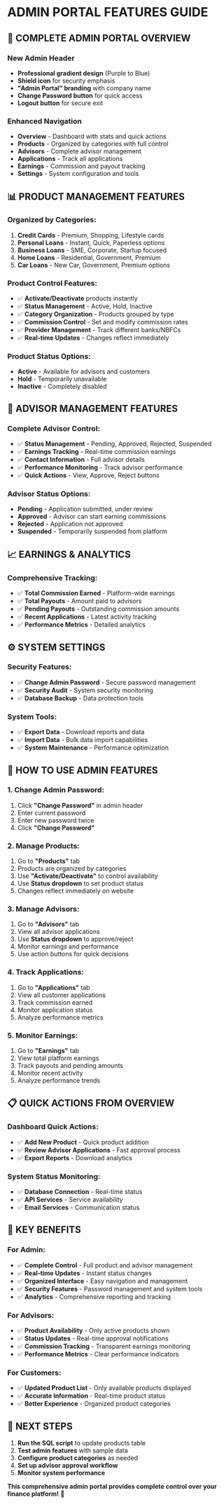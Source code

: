# ADMIN PORTAL FEATURES GUIDE

## 🎯 **COMPLETE ADMIN PORTAL OVERVIEW**

### **New Admin Header**
- **Professional gradient design** (Purple to Blue)
- **Shield icon** for security emphasis
- **"Admin Portal" branding** with company name
- **Change Password button** for quick access
- **Logout button** for secure exit

### **Enhanced Navigation**
- **Overview** - Dashboard with stats and quick actions
- **Products** - Organized by categories with full control
- **Advisors** - Complete advisor management
- **Applications** - Track all applications
- **Earnings** - Commission and payout tracking
- **Settings** - System configuration and tools

## 📊 **PRODUCT MANAGEMENT FEATURES**

### **Organized by Categories:**
1. **Credit Cards** - Premium, Shopping, Lifestyle cards
2. **Personal Loans** - Instant, Quick, Paperless options
3. **Business Loans** - SME, Corporate, Startup focused
4. **Home Loans** - Residential, Government, Premium
5. **Car Loans** - New Car, Government, Premium options

### **Product Control Features:**
- ✅ **Activate/Deactivate** products instantly
- ✅ **Status Management** - Active, Hold, Inactive
- ✅ **Category Organization** - Products grouped by type
- ✅ **Commission Control** - Set and modify commission rates
- ✅ **Provider Management** - Track different banks/NBFCs
- ✅ **Real-time Updates** - Changes reflect immediately

### **Product Status Options:**
- **Active** - Available for advisors and customers
- **Hold** - Temporarily unavailable
- **Inactive** - Completely disabled

## 👥 **ADVISOR MANAGEMENT FEATURES**

### **Complete Advisor Control:**
- ✅ **Status Management** - Pending, Approved, Rejected, Suspended
- ✅ **Earnings Tracking** - Real-time commission earnings
- ✅ **Contact Information** - Full advisor details
- ✅ **Performance Monitoring** - Track advisor performance
- ✅ **Quick Actions** - View, Approve, Reject buttons

### **Advisor Status Options:**
- **Pending** - Application submitted, under review
- **Approved** - Advisor can start earning commissions
- **Rejected** - Application not approved
- **Suspended** - Temporarily suspended from platform

## 📈 **EARNINGS & ANALYTICS**

### **Comprehensive Tracking:**
- ✅ **Total Commission Earned** - Platform-wide earnings
- ✅ **Total Payouts** - Amount paid to advisors
- ✅ **Pending Payouts** - Outstanding commission amounts
- ✅ **Recent Applications** - Latest activity tracking
- ✅ **Performance Metrics** - Detailed analytics

## ⚙️ **SYSTEM SETTINGS**

### **Security Features:**
- ✅ **Change Admin Password** - Secure password management
- ✅ **Security Audit** - System security monitoring
- ✅ **Database Backup** - Data protection tools

### **System Tools:**
- ✅ **Export Data** - Download reports and data
- ✅ **Import Data** - Bulk data import capabilities
- ✅ **System Maintenance** - Performance optimization

## 🔧 **HOW TO USE ADMIN FEATURES**

### **1. Change Admin Password:**
1. Click **"Change Password"** in admin header
2. Enter current password
3. Enter new password twice
4. Click **"Change Password"**

### **2. Manage Products:**
1. Go to **"Products"** tab
2. Products are organized by categories
3. Use **"Activate/Deactivate"** to control availability
4. Use **Status dropdown** to set product status
5. Changes reflect immediately on website

### **3. Manage Advisors:**
1. Go to **"Advisors"** tab
2. View all advisor applications
3. Use **Status dropdown** to approve/reject
4. Monitor earnings and performance
5. Use action buttons for quick decisions

### **4. Track Applications:**
1. Go to **"Applications"** tab
2. View all customer applications
3. Track commission earned
4. Monitor application status
5. Analyze performance metrics

### **5. Monitor Earnings:**
1. Go to **"Earnings"** tab
2. View total platform earnings
3. Track payouts and pending amounts
4. Monitor recent activity
5. Analyze performance trends

## 📋 **QUICK ACTIONS FROM OVERVIEW**

### **Dashboard Quick Actions:**
- ✅ **Add New Product** - Quick product addition
- ✅ **Review Advisor Applications** - Fast approval process
- ✅ **Export Reports** - Download analytics

### **System Status Monitoring:**
- ✅ **Database Connection** - Real-time status
- ✅ **API Services** - Service availability
- ✅ **Email Services** - Communication status

## 🎯 **KEY BENEFITS**

### **For Admin:**
- ✅ **Complete Control** - Full product and advisor management
- ✅ **Real-time Updates** - Instant status changes
- ✅ **Organized Interface** - Easy navigation and management
- ✅ **Security Features** - Password management and system tools
- ✅ **Analytics** - Comprehensive reporting and tracking

### **For Advisors:**
- ✅ **Product Availability** - Only active products shown
- ✅ **Status Updates** - Real-time approval notifications
- ✅ **Commission Tracking** - Transparent earnings monitoring
- ✅ **Performance Metrics** - Clear performance indicators

### **For Customers:**
- ✅ **Updated Product List** - Only available products displayed
- ✅ **Accurate Information** - Real-time product status
- ✅ **Better Experience** - Organized product categories

## 🚀 **NEXT STEPS**

1. **Run the SQL script** to update products table
2. **Test admin features** with sample data
3. **Configure product categories** as needed
4. **Set up advisor approval workflow**
5. **Monitor system performance**

**This comprehensive admin portal provides complete control over your finance platform!** 🎉 